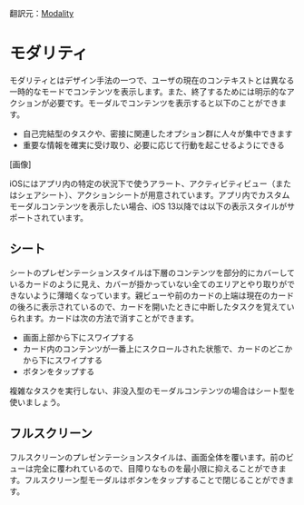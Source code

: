 翻訳元：[Modality](https://developer.apple.com/design/human-interface-guidelines/ios/app-architecture/modality/)

# モダリティ

モダリティとはデザイン手法の一つで、ユーザの現在のコンテキストとは異なる一時的なモードでコンテンツを表示します。また、終了するためには明示的なアクションが必要です。モーダルでコンテンツを表示すると以下のことができます。

* 自己完結型のタスクや、密接に関連したオプション群に人々が集中できます
* 重要な情報を確実に受け取り、必要に応じて行動を起こせるようにできる

[画像]

iOSにはアプリ内の特定の状況下で使うアラート、アクティビティビュー（またはシェアシート）、アクションシートが用意されています。アプリ内でカスタムモーダルコンテンツを表示したい場合、iOS 13以降では以下の表示スタイルがサポートされています。

## シート

シートのプレゼンテーションスタイルは下層のコンテンツを部分的にカバーしているカードのように見え、カバーが掛かっていない全てのエリアとやり取りができないように薄暗くなっています。親ビューや前のカードの上端は現在のカードの後ろに表示されているので、カードを開いたときに中断したタスクを覚えていられます。カードは次の方法で消すことができます。

* 画面上部から下にスワイプする
* カード内のコンテンツが一番上にスクロールされた状態で、カードのどこかから下にスワイプする
* ボタンをタップする

複雑なタスクを実行しない、非没入型のモーダルコンテンツの場合はシート型を使いましょう。

## フルスクリーン

フルスクリーンのプレゼンテーションスタイルは、画面全体を覆います。前のビューは完全に覆われているので、目障りなものを最小限に抑えることができます。フルスクリーン型モーダルはボタンをタップすることで閉じることができます。


